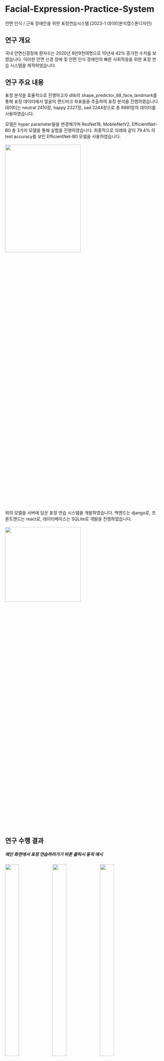 # Facial-Expression-Practice-System
안면 인식 / 근육 장애인을 위한 표정연습시스템 (2023-1 데이터분석캡스톤디자인)

## 연구 개요
국내 안면신경장애 환자수는 2020년 8만9천여명으로 10년새 42% 증가한 수치를 보였습니다. 이러한 안면 신경 장애 및 안면 인식 장애인의 빠른 사회적응을 위한 표정 연습 시스템을 제작하였습니다.

## 연구 주요 내용
표정 분석을 효율적으로 진행하고자 dlib의 shape_predictor_68_face_landmark를 통해 표정 데이터에서 얼굴의 랜드마크 좌표들을 추출하여 표정 분석을 진행하였습니다. 데이터는 neutral 2410장, happy 2327장, sad 2244장으로 총 6981장의 데이터를 사용하였습니다.

모델은 hyper parameter들을 변경해가며 ResNet18, MobileNetV2, EfficientNet-B0 총 3가지 모델을 통해 실험을 진행하였습니다. 최종적으로 아래와 같이 79.4% 의 test accuracy를 보인 EfficientNet-B0 모델을 사용하였습니다.
<br><br><img src = "https://github.com/jeongmin1217/Facial-Expression-Practice-System/assets/79658037/54337efc-4a46-4e4f-ab33-afcfb6ba58e8" width="70%" height="30%">
<br><br>
위의 모델을 서버에 담은 표정 연습 시스템을 개발하였습니다. 백엔드는 django로, 프론트앤드는 react로, 데이터베이스는 SQLite로 개발을 진행하였습니다.
<br><br><img src = "https://github.com/jeongmin1217/Facial-Expression-Practice-System/assets/79658037/64974ea1-74e8-4de2-9df4-8a7cf72aea96" width="70%" height="25%">

## 연구 수행 결과
<h5>메인 화면에서 표정 연습하러가기 버튼 클릭시 동작 예시</h5>
<img src = "https://github.com/jeongmin1217/Facial-Expression-Practice-System/assets/79658037/78eb4946-4e20-400a-8439-0f5447da37b6" width="30%" height="40%">
<img src = "https://github.com/jeongmin1217/Facial-Expression-Practice-System/assets/79658037/02d6af8f-ecdc-486d-9e75-59ea36600935" width="30%" height="40%">
<img src = "https://github.com/jeongmin1217/Facial-Expression-Practice-System/assets/79658037/82e48dc2-8cc7-43d8-9c56-a97bfda89792" width="30%" height="40%">
<img src = "https://github.com/jeongmin1217/Facial-Expression-Practice-System/assets/79658037/22030351-2431-4469-9ea9-8a13375dcfc8" width="35%" height="40%">
<img src = "https://github.com/jeongmin1217/Facial-Expression-Practice-System/assets/79658037/0486760a-07da-44ee-baf5-4420a268637d" width="35%" height="40%">
<h5>메인 화면에서 표정 맞추러가기 버튼 클릭시 동작 예시</h5>
<img src = "https://github.com/jeongmin1217/Facial-Expression-Practice-System/assets/79658037/58c52b20-eaf1-4466-995e-a1571aa987c2" width="35%" height="40%">
<img src = "https://github.com/jeongmin1217/Facial-Expression-Practice-System/assets/79658037/e19cac1f-cd9d-46bf-98f2-d2cc3956b799" width="35%" height="40%"> <br>

## Main Functions
1. Score data in calendar
2. Score changes in realtime
3. Stats of score which can give user feedback

## More To Do
1. Consider the case when user do many times of recording in one day
2. Provide the stats of score when you click the score of specific date on calendar
3. Consider more accurate & diverse factors about calculating the concentration score
